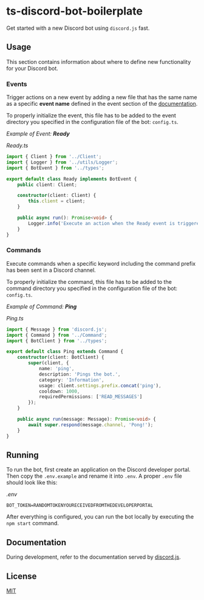 # ts-discord-bot-boilerplate

Get started with a new Discord bot using `discord.js` fast.

## Usage

This section contains information about where to define new functionality for your Discord bot.

### Events

Trigger actions on a new event by adding a new file that has the same name as a specific **event name** defined in the event section of the [documentation](https://discord.js.org/#/docs/main/stable/class/Client).

To properly initialize the event, this file has to be added to the event directory you specified in the configuration file of the bot: `config.ts`.

*Example of Event: **Ready***

*Ready.ts*

```typescript
import { Client } from '../Client';
import { Logger } from '../utils/Logger';
import { BotEvent } from '../types';

export default class Ready implements BotEvent {
    public client: Client;

    constructor(client: Client) {
        this.client = client;
    }

    public async run(): Promise<void> {
        Logger.info('Execute an action when the Ready event is triggered');
    }
}
```

### Commands

Execute commands when a specific keyword including the command prefix has been sent in a Discord channel.

To properly initialize the command, this file has to be added to the command directory you specified in the configuration file of the bot: `config.ts`.

*Example of Command: **Ping***

*Ping.ts*

```typescript
import { Message } from 'discord.js';
import { Command } from '../Command';
import { BotClient } from '../types';

export default class Ping extends Command {
    constructor(client: BotClient) {
        super(client, {
            name: 'ping',
            description: 'Pings the bot.',
            category: 'Information',
            usage: client.settings.prefix.concat('ping'),
            cooldown: 1000,
            requiredPermissions: ['READ_MESSAGES']
        });
    }

    public async run(message: Message): Promise<void> {
        await super.respond(message.channel, 'Pong!');
    }
}
```

## Running

To run the bot, first create an application on the Discord developer portal. Then copy the `.env.example` and rename it into `.env`. A proper `.env` file should look like this:

*.env*
```
BOT_TOKEN=RANDOMTOKENYOURECEIVEDFROMTHEDEVELOPERPORTAL
```

After everything is configured, you can run the bot locally by executing the `npm start` command.

## Documentation

During development, refer to the documentation served by [discord.js](https://discord.js.org/#/docs/main/stable/general/welcome).

## License
[MIT](LICENSE)